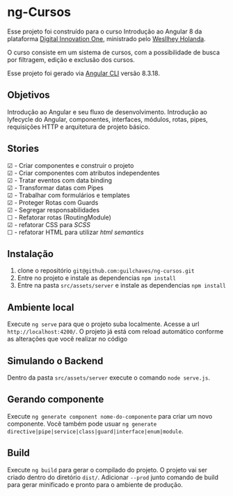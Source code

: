 # ng-Cursos

Esse projeto foi construído para o curso Introdução ao Angular 8 da plataforma [Digital Innovation One](https://digitalinnovation.one/), ministrado pelo [
Wesllhey Holanda](https://github.com/wesllhey).

O curso consiste em um sistema de cursos, com a possibilidade de busca por filtragem, edição e exclusão dos cursos.

Esse projeto foi gerado via [Angular CLI](https://github.com/angular/angular-cli) versão 8.3.18.

## Objetivos

Introdução ao Angular e seu fluxo de desenvolvimento. Introdução ao lyfecycle do Angular, componentes, interfaces, módulos, rotas, pipes, requisições HTTP e arquitetura de projeto básico.

## Stories

☑ - Criar componentes e construir o projeto<br>
☑ - Criar componentes com atributos independentes<br>
☑ - Tratar eventos com data binding<br>
☑ - Transformar datas com Pipes<br>
☑ - Trabalhar com formulários e templates<br>
☑ - Proteger Rotas com Guards<br>
☑ - Segregar responsabilidades<br>
☐ - Refatorar rotas (RoutingModule)<br>
☑ - refatorar CSS para _SCSS_<br>
☐ - refatorar HTML para utilizar _html semantics_<br>

## Instalação

1. clone o repositório `git@github.com:guilchaves/ng-cursos.git`
2. Entre no projeto e instale as dependencias `npm install`
3. Entre na pasta `src/assets/server` e instale as dependencias `npm install`

## Ambiente local

Execute `ng serve` para que o projeto suba localmente. Acesse a url `http://localhost:4200/`. O projeto já está com reload automático conforme as alterações que você realizar no código

## Simulando o Backend

Dentro da pasta `src/assets/server` execute o comando `node serve.js`.

## Gerando componente

Execute `ng generate component nome-do-componente` para criar um novo componente. Você também pode usuar `ng generate directive|pipe|service|class|guard|interface|enum|module`.

## Build

Execute `ng build` para gerar o compilado do projeto. O projeto vai ser criado dentro do diretório `dist/`. Adicionar `--prod` junto comando de build para gerar minificado e pronto para o ambiente de produção.
